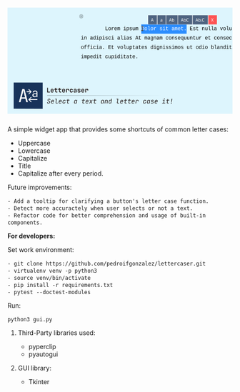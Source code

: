 # ![Alt](https://github.com/pedroifgonzalez/lettercaser/blob/master/design/social_preview.png)

A simple widget app that provides some shortcuts of common letter cases:

- Uppercase
- Lowercase
- Capitalize
- Title
- Capitalize after every period.

Future improvements:

    - Add a tooltip for clarifying a button's letter case function.
    - Detect more accuractely when user selects or not a text.
    - Refactor code for better comprehension and usage of built-in components.

**For developers:**

Set work environment:

    - git clone https://github.com/pedroifgonzalez/lettercaser.git
    - virtualenv venv -p python3
    - source venv/bin/activate
    - pip install -r requirements.txt
    - pytest --doctest-modules

Run:

    python3 gui.py

1. Third-Party libraries used:
    - pyperclip
    - pyautogui

2. GUI library:
    - Tkinter
